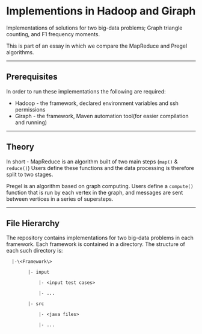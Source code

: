 # Implementions in Hadoop and Giraph
Implementations of solutions for two big-data problems; Graph triangle counting, and F1 frequency moments.

This is part of an essay in which we compare the MapReduce and Pregel algorithms.

----------------------
Prerequisites
----------------------
In order to run these implementations the following are required:
* Hadoop - the framework, declared environment variables and ssh permissions
* Giraph - the framework, Maven automation tool(for easier compilation and running)


----------------------
Theory
----------------------
In short -
MapReduce is an algorithm built of two main steps (`map()` & `reduce()`)
Users define these functions and the data processing is therefore split to two stages.

Pregel is an algorithm based on graph computing.
Users define a `compute()` function that is run by each vertex in the graph, and messages are sent between vertices in a series of supersteps.

----------------------
File Hierarchy
----------------------
The repository contains implementations for two big-data problems in each framework.
Each framework is contained in a directory.
The structure of each such directory is:


      |-\<Framework\>

            |- input

                |- <input test cases>

                |- ...

            |- src

                |- <java files>

                |- ...

